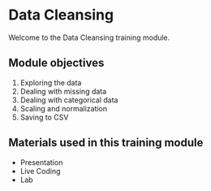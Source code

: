 # Data Cleansing

Welcome to the Data Cleansing training module.

## Module objectives

1. Exploring the data
2. Dealing with missing data
3. Dealing with categorical data
4. Scaling and normalization
5. Saving to CSV

## Materials used in this training module

* Presentation
* Live Coding
* Lab
